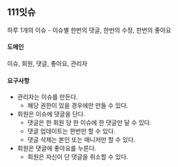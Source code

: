 ## 111잇슈
하루 1개의 이슈 - 이슈별 한번의 댓글, 한번의 수정, 한번의 좋아요

#### 도메인
이슈, 회원, 댓글, 좋아요, 관리자

#### 요구사항
- 관리자는 이슈를 만든다.
    - 해당 권한이 있을 경우에만 만들 수 있다.
- 회원은 이슈에 댓글을 단다.
    - 댓글은 한 회원 당 한 이슈에 한 댓글만 달 수 있다.
    - 댓글 업데이트는 한번만 할 수 있다.
    - 댓글 삭제는 본인 또는 매니저만 할 수 있다.
- 회원은 댓글에 좋아요를 누른다.
  - 회원은 자신이 단 댓글을 취소할 수 있다.